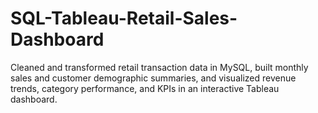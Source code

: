 # SQL-Tableau-Retail-Sales-Dashboard
Cleaned and transformed retail transaction data in MySQL, built monthly sales and customer demographic summaries, and visualized revenue trends, category performance, and KPIs in an interactive Tableau dashboard.
